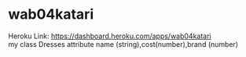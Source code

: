 # wab04katari
Heroku Link: https://dashboard.heroku.com/apps/wab04katari</br>
my class Dresses attribute name (string),cost(number),brand (number)
